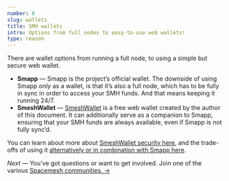 ```yaml
---
number: 8
slug: wallets
title: SMH wallets
intro: Options from full nodes to easy-to-use web wallets!
type: reason
---
```


There are wallet options from running a full node, to using a simple but secure web wallet.

- **Smapp** — Smapp is the project’s official wallet. The downside of using Smapp *only* as a wallet, is that it’s also a full node, which has to be fully in sync in order to access your SMH funds. And that means keeping it running 24/7.
- **SmeshWallet** — [SmeshWallet](https://smeshwallet.com) is a free web wallet created by the author of this document. It can additionally serve as a companion to Smapp, ensuring that your SMH funds are always available, even if Smapp is not fully sync’d.

You can learn about more about [SmeshWallet security here](https://smeshwallet.com/security), and the trade-offs of using it [alternatively or in combination with Smapp here](https://smeshwallet.com/security).

*Next* — You’ve got questions or want to get involved. Join one of the various [Spacemesh communities.  →](/communities)